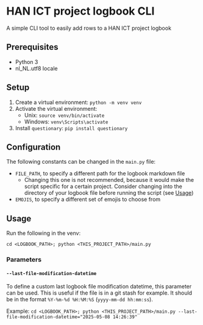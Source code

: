 # HAN ICT project logbook CLI

A simple CLI tool to easily add rows to a HAN ICT project logbook

## Prerequisites

- Python 3
- nl_NL.utf8 locale

## Setup

1. Create a virtual environment: `python -m venv venv`
2. Activate the virtual environment:
   - Unix: `source venv/bin/activate`
   - Windows: `venv\Scripts\activate`
3. Install `questionary`: `pip install questionary`

## Configuration

The following constants can be changed in the `main.py` file:

- `FILE_PATH`, to specify a different path for the logbook markdown file
  - Changing this one is not recommended, because it would make the script specific for a certain project.
    Consider changing into the directory of your logbook file before running the script (see [Usage](#usage))
- `EMOJIS`, to specify a different set of emojis to choose from

## Usage

Run the following in the venv:

`cd <LOGBOOK_PATH>; python <THIS_PROJECT_PATH>/main.py`

### Parameters

#### `--last-file-modification-datetime`

To define a custom last logbook file modification datetime, this parameter can be used. This is useful if the file is in a git stash for example. It should be in the format `%Y-%m-%d %H:%M:%S` (`yyyy-mm-dd hh:mm:ss`).

Example: `cd <LOGBOOK_PATH>; python <THIS_PROJECT_PATH>/main.py --last-file-modification-datetime="2025-05-08 14:26:39"`
